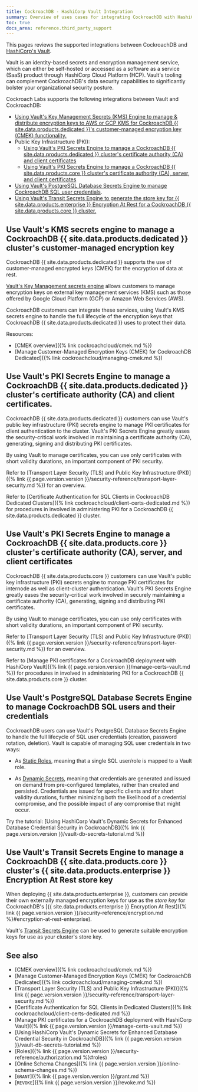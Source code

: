 ```yaml
---
title: CockroachDB - HashiCorp Vault Integration
summary: Overview of uses cases for integrating CockroachDB with HashiCorp Vault
toc: true
docs_area: reference.third_party_support
---
```


This pages reviews the supported integrations between CockroachDB and [HashiCorp's Vault](https://www.vaultproject.io/).

Vault is an identity-based secrets and encryption management service, which can either be self-hosted or accessed as a software as a service (SaaS) product through HashiCorp Cloud Platform (HCP). Vault's tooling can complement CockroachDB's data security capabilities to significantly bolster your organizational security posture.

Cockroach Labs supports the following integrations between Vault and CockroachDB:

- [Using Vault's Key Management Secrets (KMS) Engine to manage & distribute encryption keys to AWS or GCP KMS for CockroachDB {{ site.data.products.dedicated }}'s customer-managed encryption key (CMEK) functionality.](#use-vaults-kms-secrets-engine-to-manage-a-cockroachdb-dedicated-clusters-customer-managed-encryption-key)
- Public Key Infrastructure (PKI):
    - [Using Vault's PKI Secrets Engine to manage a CockroachDB {{ site.data.products.dedicated }} cluster's certificate authority (CA) and client certificates](#use-vaults-pki-secrets-engine-to-manage-a-cockroachdb-dedicated-clusters-certificate-authority-ca-and-client-certificates)
    - [Using Vault's PKI Secrets Engine to manage a CockroachDB {{ site.data.products.core }} cluster's certificate authority (CA), server, and client certificates](#use-vaults-pki-secrets-engine-to-manage-a-cockroachdb-self-hosted-clusters-certificate-authority-ca-server-and-client-certificates)
- [Using Vault's PostgreSQL Database Secrets Engine to manage CockroachDB SQL user credentials](#use-vaults-postgresql-database-secrets-engine-to-manage-cockroachdb-sql-users-and-their-credentials).
- [Using Vault's Transit Secrets Engine to generate the store key for {{ site.data.products.enterprise }} Encryption At Rest for a CockroachDB {{ site.data.products.core }} cluster.](#use-vaults-transit-secrets-engine-to-manage-a-cockroachdb-self-hosted-clusters-enterprise-encryption-at-rest-store-key)

## Use Vault's KMS secrets engine to manage a CockroachDB {{ site.data.products.dedicated }} cluster's customer-managed encryption key

CockroachDB {{ site.data.products.dedicated }} supports the use of customer-managed encrypted keys (CMEK) for the encryption of data at rest.

[Vault's Key Management secrets engine](https://www.vaultproject.io/docs/secrets/key-management) allows customers to manage encryption keys on external key management services (KMS) such as those offered by Google Cloud Platform (GCP) or Amazon Web Services (AWS).

CockroachDB customers can integrate these services, using Vault's KMS secrets engine to handle the full lifecycle of the encryption keys that CockroachDB {{ site.data.products.dedicated }} uses to protect their data.

Resources:

- [CMEK overview]({% link cockroachcloud/cmek.md %})
- [Manage Customer-Managed Encryption Keys (CMEK) for CockroachDB Dedicated]({% link cockroachcloud/managing-cmek.md %})

## Use Vault's PKI Secrets Engine to manage a CockroachDB {{ site.data.products.dedicated }} cluster's certificate authority (CA) and client certificates.

CockroachDB {{ site.data.products.dedicated }} customers can use Vault's public key infrastructure (PKI) secrets engine to manage PKI certificates for client authentication to the cluster. Vault's PKI Secrets Engine greatly eases the security-critical work involved in maintaining a certificate authority (CA), generating, signing and distributing PKI certificates.

By using Vault to manage certificates, you can use only certificates with short validity durations, an important component of PKI security.

Refer to [Transport Layer Security (TLS) and Public Key Infrastructure (PKI)]({% link {{ page.version.version }}/security-reference/transport-layer-security.md %}) for an overview.

Refer to [Certificate Authentication for SQL Clients in CockroachDB Dedicated Clusters]({% link cockroachcloud/client-certs-dedicated.md %}) for procedures in involved in administering PKI for a CockroachDB {{ site.data.products.dedicated }} cluster.

## Use Vault's PKI Secrets Engine to manage a CockroachDB {{ site.data.products.core }} cluster's certificate authority (CA), server, and client certificates

CockroachDB {{ site.data.products.core }} customers can use Vault's public key infrastructure (PKI) secrets engine to manage PKI certificates for internode as well as client-cluster authentication. Vault's PKI Secrets Engine greatly eases the security-critical work involved in securely maintaining a certificate authority (CA), generating, signing and distributing PKI certificates.

By using Vault to manage certificates, you can use only certificates with short validity durations, an important component of PKI security.

Refer to [Transport Layer Security (TLS) and Public Key Infrastructure (PKI)]({% link {{ page.version.version }}/security-reference/transport-layer-security.md %}) for an overview.

Refer to [Manage PKI certificates for a CockroachDB deployment with HashiCorp Vault]({% link {{ page.version.version }}/manage-certs-vault.md %}) for procedures in involved in administering PKI for a CockroachDB {{ site.data.products.core }} cluster.

## Use Vault's PostgreSQL Database Secrets Engine to manage CockroachDB SQL users and their credentials

CockroachDB users can use Vault's PostgreSQL Database Secrets Engine to handle the full lifecycle of SQL user credentials (creation, password rotation, deletion). Vault is capable of managing SQL user credentials in two ways:

- As [Static Roles](https://www.vaultproject.io/docs/secrets/databases#static-roles), meaning that a single SQL user/role is mapped to a Vault role.

- As [Dynamic Secrets](https://www.vaultproject.io/use-cases/dynamic-secrets), meaning that credentials are generated and issued on demand from pre-configured templates, rather than created and persisted. Credentials are issued for specific clients and for short validity durations, further minimizing both the likelihood of a credential compromise, and the possible impact of any compromise that might occur.

Try the tutorial: [Using HashiCorp Vault's Dynamic Secrets for Enhanced Database Credential Security in CockroachDB]({% link {{ page.version.version }}/vault-db-secrets-tutorial.md %})

## Use Vault's Transit Secrets Engine to manage a CockroachDB {{ site.data.products.core }} cluster's {{ site.data.products.enterprise }} Encryption At Rest store key

When deploying {{ site.data.products.enterprise }}, customers can provide their own externally managed encryption keys for use as the *store key* for CockroachDB's [{{ site.data.products.enterprise }} Encryption At Rest]({% link {{ page.version.version }}/security-reference/encryption.md %}#encryption-at-rest-enterprise).

Vault's [Transit Secrets Engine](https://www.vaultproject.io/docs/secrets/transit) can be used to generate suitable encryption keys for use as your cluster's store key.

## See also

- [CMEK overview]({% link cockroachcloud/cmek.md %})
- [Manage Customer-Managed Encryption Keys (CMEK) for CockroachDB Dedicated]({% link cockroachcloud/managing-cmek.md %})
- [Transport Layer Security (TLS) and Public Key Infrastructure (PKI)]({% link {{ page.version.version }}/security-reference/transport-layer-security.md %})
- [Certificate Authentication for SQL Clients in Dedicated Clusters]({% link cockroachcloud/client-certs-dedicated.md %})
- [Manage PKI certificates for a CockroachDB deployment with HashiCorp Vault]({% link {{ page.version.version }}/manage-certs-vault.md %})
- [Using HashiCorp Vault's Dynamic Secrets for Enhanced Database Credential Security in CockroachDB]({% link {{ page.version.version }}/vault-db-secrets-tutorial.md %})
- [Roles]({% link {{ page.version.version }}/security-reference/authorization.md %}#roles)
- [Online Schema Changes]({% link {{ page.version.version }}/online-schema-changes.md %})
- [`GRANT`]({% link {{ page.version.version }}/grant.md %})
- [`REVOKE`]({% link {{ page.version.version }}/revoke.md %})
